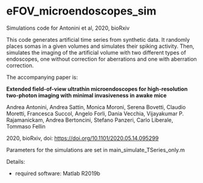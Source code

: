 # eFOV_microendoscopes_sim
Simulations code for Antonini et al, 2020, bioRxiv

This code generates artificial time series from synthetic data. It randomly places somas in a given volumes and simulates their spiking activity. Then, simulates the imaging of the artificial volume with two different types of endoscopes, one without correction for aberrations and one with aberration correction.

The accompanying paper is:

**Extended field-of-view ultrathin microendoscopes for high-resolution two-photon imaging with minimal invasiveness in awake mice**

Andrea Antonini, Andrea Sattin, Monica Moroni, Serena Bovetti, Claudio Moretti, Francesca Succol, Angelo Forli, Dania Vecchia, Vijayakumar P. Rajamanickam, Andrea Bertoncini, Stefano Panzeri, Carlo Liberale, Tommaso Fellin

2020, bioRxiv, doi: https://doi.org/10.1101/2020.05.14.095299

Parameters for the simulations are set in main_simulate_TSeries_only.m 

Details:
- required software: Matlab R2019b
